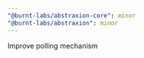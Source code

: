 ```yaml
---
"@burnt-labs/abstraxion-core": minor
"@burnt-labs/abstraxion": minor
---
```


Improve polling mechanism
